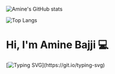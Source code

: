 

<!--
**AmineBAJJI/AmineBAJJI** is a ✨ _special_ ✨ repository because its `README.md` (this file) appears on your GitHub profile.

Here are some ideas to get you started:

- 🔭 I’m currently working on ...
- 🌱 I’m currently learning ...
- 👯 I’m looking to collaborate on ...
- 🤔 I’m looking for help with ...
- 💬 Ask me about ...
- 📫 How to reach me: ...
- 😄 Pronouns: ...
- ⚡ Fun fact: ...
-->
![Amine's GitHub stats](https://github-readme-stats.vercel.app/api?username=AmineBAJJI&show_icons=true&theme=radical)

![Top Langs](https://github-readme-stats.vercel.app/api/top-langs/?username=AmineBAJJI&layout=compact&theme=radical)

# Hi, I'm Amine Bajji 💻
 
[![Typing SVG](https://readme-typing-svg.herokuapp.com?font=comfortaa&color=016EEA&size=24&width=500&lines=CS+Student;Junior+Back+End+Engineer;Nice+to+meet+you...)](https://git.io/typing-svg)
